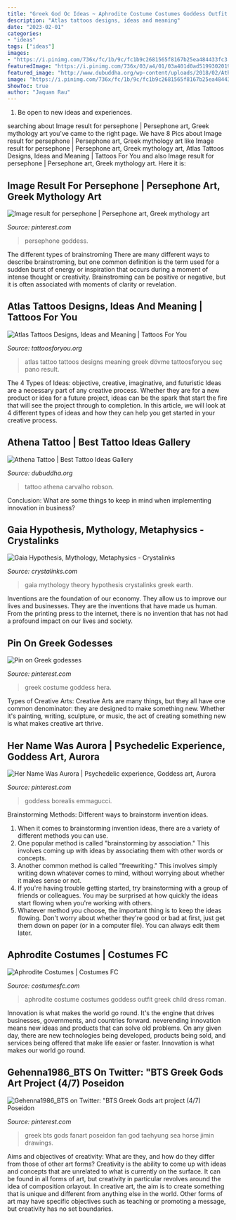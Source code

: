 ```yaml
---
title: "Greek God Oc Ideas ~ Aphrodite Costume Costumes Goddess Outfit Greek Child Dress Roman"
description: "Atlas tattoos designs, ideas and meaning"
date: "2023-02-01"
categories:
- "ideas"
tags: ["ideas"]
images:
- "https://i.pinimg.com/736x/fc/1b/9c/fc1b9c2681565f8167b25ea484433fc3.jpg"
featuredImage: "https://i.pinimg.com/736x/03/a4/01/03a401d0ad51993020197ea8a1f776b9--aurora-psychedelic-experience.jpg"
featured_image: "http://www.dubuddha.org/wp-content/uploads/2018/02/Athena-Tattoo-by-Robson-Carvalho-728x910.jpg"
image: "https://i.pinimg.com/736x/fc/1b/9c/fc1b9c2681565f8167b25ea484433fc3.jpg"
ShowToc: true
author: "Jaquan Rau"
---
```



1. Be open to new ideas and experiences.

	

		
searching about Image result for persephone | Persephone art, Greek mythology art you've came to the right page. We have 8 Pics about Image result for persephone | Persephone art, Greek mythology art like Image result for persephone | Persephone art, Greek mythology art, Atlas Tattoos Designs, Ideas and Meaning | Tattoos For You and also Image result for persephone | Persephone art, Greek mythology art. Here it is:
		
    
## Image Result For Persephone | Persephone Art, Greek Mythology Art

<img loading=lazy src="https://i.pinimg.com/736x/fc/1b/9c/fc1b9c2681565f8167b25ea484433fc3.jpg" onerror="this.onerror=null;this.src='https://tse2.mm.bing.net/th?id=OIP.YYxW4w2ea4cp7T6vBP453AHaJ3&amp;pid=15.1';" alt="Image result for persephone | Persephone art, Greek mythology art">

_Source: pinterest.com_

>persephone goddess. 

	

The different types of brainstroming
There are many different ways to describe brainstroming, but one common definition is the term used for a sudden burst of energy or inspiration that occurs during a moment of intense thought or creativity. Brainstroming can be positive or negative, but it is often associated with moments of clarity or revelation.

    
## Atlas Tattoos Designs, Ideas And Meaning | Tattoos For You

<img loading=lazy src="http://www.tattoosforyou.org/wp-content/uploads/2016/05/Atlas-Tattoo.jpg" onerror="this.onerror=null;this.src='https://tse3.mm.bing.net/th?id=OIP.bIxsgxETM6Dj7iyrnNvfJwHaLF&amp;pid=15.1';" alt="Atlas Tattoos Designs, Ideas and Meaning | Tattoos For You">

_Source: tattoosforyou.org_

>atlas tattoo tattoos designs meaning greek dövme tattoosforyou seç pano result. 

	

The 4 Types of Ideas: objective, creative, imaginative, and futuristic
Ideas are a necessary part of any creative process. Whether they are for a new product or idea for a future project, ideas can be the spark that start the fire that will see the project through to completion. In this article, we will look at 4 different types of ideas and how they can help you get started in your creative process.

    
## Athena Tattoo | Best Tattoo Ideas Gallery

<img loading=lazy src="http://www.dubuddha.org/wp-content/uploads/2018/02/Athena-Tattoo-by-Robson-Carvalho-728x910.jpg" onerror="this.onerror=null;this.src='https://tse3.mm.bing.net/th?id=OIP.7jhtXdUYfgkhApb6bd6mqAHaJQ&amp;pid=15.1';" alt="Athena Tattoo | Best Tattoo Ideas Gallery">

_Source: dubuddha.org_

>tattoo athena carvalho robson. 

	

Conclusion: What are some things to keep in mind when implementing innovation in business?
 

    
## Gaia Hypothesis, Mythology, Metaphysics - Crystalinks

<img loading=lazy src="https://www.crystalinks.com/gaialovelock.jpg" onerror="this.onerror=null;this.src='https://tse4.mm.bing.net/th?id=OIP.sIKrRC0jdpQFoC0JaLEBvQHaKB&amp;pid=15.1';" alt="Gaia Hypothesis, Mythology, Metaphysics - Crystalinks">

_Source: crystalinks.com_

>gaia mythology theory hypothesis crystalinks greek earth. 

	

Inventions are the foundation of our economy. They allow us to improve our lives and businesses. They are the inventions that have made us human. From the printing press to the internet, there is no invention that has not had a profound impact on our lives and society.

    
## Pin On Greek Godesses

<img loading=lazy src="https://i.pinimg.com/736x/87/3a/fe/873afe7d953cb43a1d032b199f30e4ef--hera-greek-goddess-greek-goddess-costume.jpg" onerror="this.onerror=null;this.src='https://tse4.mm.bing.net/th?id=OIP._-UUN4V4lS9VlA92p9lOUQHaTK&amp;pid=15.1';" alt="Pin on Greek godesses">

_Source: pinterest.com_

>greek costume goddess hera. 

	

Types of Creative Arts:
Creative Arts are many things, but they all have one common denominator: they are designed to make something new. Whether it's painting, writing, sculpture, or music, the act of creating something new is what makes creative art thrive.

    
## Her Name Was Aurora | Psychedelic Experience, Goddess Art, Aurora

<img loading=lazy src="https://i.pinimg.com/736x/03/a4/01/03a401d0ad51993020197ea8a1f776b9--aurora-psychedelic-experience.jpg" onerror="this.onerror=null;this.src='https://tse1.mm.bing.net/th?id=OIP.yBYcmLocFkWq-y-8VBcwFwHaMx&amp;pid=15.1';" alt="Her Name Was Aurora | Psychedelic experience, Goddess art, Aurora">

_Source: pinterest.com_

>goddess borealis emmagucci. 

	

Brainstorming Methods: Different ways to brainstorm invention ideas.
1. When it comes to brainstorming invention ideas, there are a variety of different methods you can use.
2. One popular method is called "brainstorming by association." This involves coming up with ideas by associating them with other words or concepts.
3. Another common method is called "freewriting." This involves simply writing down whatever comes to mind, without worrying about whether it makes sense or not.
4. If you're having trouble getting started, try brainstorming with a group of friends or colleagues. You may be surprised at how quickly the ideas start flowing when you're working with others.
5. Whatever method you choose, the important thing is to keep the ideas flowing. Don't worry about whether they're good or bad at first, just get them down on paper (or in a computer file). You can always edit them later.

    
## Aphrodite Costumes | Costumes FC

<img loading=lazy src="http://www.costumesfc.com/wp-content/uploads/2014/11/Goddess-Aphrodite-Costume.jpg" onerror="this.onerror=null;this.src='https://tse3.mm.bing.net/th?id=OIP.zL23nCHUytehGtlxpx9dtAHaLv&amp;pid=15.1';" alt="Aphrodite Costumes | Costumes FC">

_Source: costumesfc.com_

>aphrodite costume costumes goddess outfit greek child dress roman. 

	

Innovation is what makes the world go round. It's the engine that drives businesses, governments, and countries forward. neverending innovation means new ideas and products that can solve old problems. On any given day, there are new technologies being developed, products being sold, and services being offered that make life easier or faster. Innovation is what makes our world go round.

    
## Gehenna1986_BTS On Twitter: &quot;BTS Greek Gods Art Project (4/7) Poseidon

<img loading=lazy src="https://i.pinimg.com/736x/ae/36/eb/ae36eb3ac0caf9b7b545e986927a8f7e.jpg" onerror="this.onerror=null;this.src='https://tse2.mm.bing.net/th?id=OIP._j2jS3j7Pvxj5czFrX8deAHaLZ&amp;pid=15.1';" alt="Gehenna1986_BTS on Twitter: &quot;BTS Greek Gods art project (4/7) Poseidon">

_Source: pinterest.com_

>greek bts gods fanart poseidon fan god taehyung sea horse jimin drawings. 

	

Aims and objectives of creativity: What are they, and how do they differ from those of other art forms?
Creativity is the ability to come up with ideas and concepts that are unrelated to what is currently on the surface. It can be found in all forms of art, but creativity in particular revolves around the idea of composition orlayout. In creative art, the aim is to create something that is unique and different from anything else in the world. Other forms of art may have specific objectives such as teaching or promoting a message, but creativity has no set boundaries.

